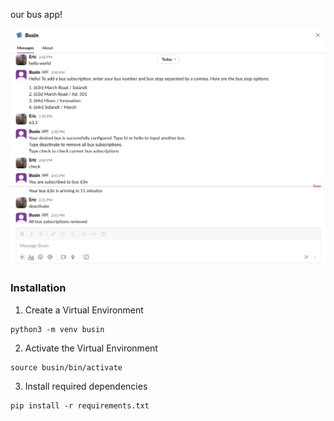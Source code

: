 our bus app!

![Busin Slack Bot Screenshot](./Screenshot%202024-12-18%20at%202.51.57%20PM.png)

### Installation

1. Create a Virtual Environment
```
python3 -m venv busin
```

2. Activate the Virtual Environment
```
source busin/bin/activate
```

3. Install required dependencies
```
pip install -r requirements.txt
```
